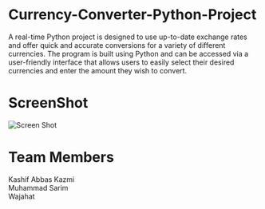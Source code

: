 # Currency-Converter-Python-Project
A real-time Python project is designed to use up-to-date exchange rates and offer quick and accurate conversions for a variety of different currencies. The program is built using Python and can be accessed via a user-friendly interface that allows users to easily select their desired currencies and enter the amount they wish to convert. 
# ScreenShot
![Screen Shot](https://github.com/KaShiekzmi/Currency-Converter-Python-Project/assets/114513868/a2208e67-9c63-42ab-ae99-6cdc7923c14a)

# Team Members
Kashif Abbas Kazmi\
Muhammad Sarim\
Wajahat
